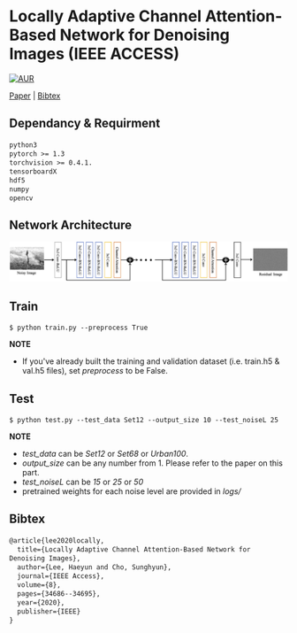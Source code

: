 # Locally Adaptive Channel Attention-Based Network for Denoising Images (IEEE ACCESS)
[![AUR](https://img.shields.io/aur/license/yaourt.svg?style=plastic)](LICENSE)

[Paper](https://ieeexplore.ieee.org/abstract/document/8999518) | [Bibtex](#Bibtex)


## Dependancy & Requirment
```
python3
pytorch >= 1.3
torchvision >= 0.4.1.
tensorboardX
hdf5
numpy
opencv
```

## Network Architecture
![graph](./images/Architecture.png)

## Train 
```
$ python train.py --preprocess True
```
**NOTE**
* If you've already built the training and validation dataset (i.e. train.h5 & val.h5 files), set *preprocess* to be False.

## Test
```
$ python test.py --test_data Set12 --output_size 10 --test_noiseL 25
```
**NOTE**
* *test_data* can be *Set12* or *Set68* or *Urban100*.
* *output_size* can be any number from 1. Please refer to the paper on this part.
* *test_noiseL* can be *15* or *25* or *50*
* pretrained weights for each noise level are provided in *logs/*

## Bibtex
```
@article{lee2020locally,
  title={Locally Adaptive Channel Attention-Based Network for Denoising Images},
  author={Lee, Haeyun and Cho, Sunghyun},
  journal={IEEE Access},
  volume={8},
  pages={34686--34695},
  year={2020},
  publisher={IEEE}
}
```